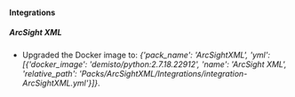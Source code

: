 #### Integrations
##### ArcSight XML
- Upgraded the Docker image to: *{'pack_name': 'ArcSightXML', 'yml': [{'docker_image': 'demisto/python:2.7.18.22912', 'name': 'ArcSight XML', 'relative_path': 'Packs/ArcSightXML/Integrations/integration-ArcSightXML.yml'}]}*.
